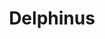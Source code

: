---
title: "Delphinus"
hashtag: "delphinus"
borders:
  - Aquarius
  - Aquila
  - Equuleus
  - Pegasus
  - Sagitta
  - Vulpecula
tags:
  - Constellation
---